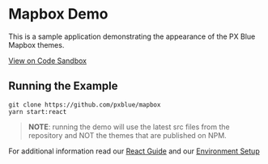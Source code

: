 # Mapbox Demo
This is a sample application demonstrating the appearance of the PX Blue Mapbox themes.

[View on Code Sandbox](https://codesandbox.io/s/github/pxblue/mapbox/tree/react-demo)

## Running the Example
```
git clone https://github.com/pxblue/mapbox
yarn start:react
```
> **NOTE**: running the demo will use the latest src files from the repository and NOT the themes that are published on NPM.

For additional information read our [React Guide](https://pxblue.github.io/development/frameworks-web/react) and our [Environment Setup](https://pxblue.github.io/development/environment)